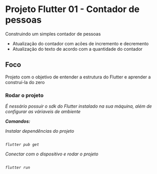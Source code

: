 # Projeto Flutter 01 - Contador de pessoas

Construindo um simples contador de pessoas
 - Atualização do contador com acões de incremento e decremento
 - Atualização do texto de acordo com a quantidade do contador

## Foco

Projeto com o objetivo de entender a estrutura do Flutter e aprender a construí-la do zero

### Rodar o projeto

<em>É nessário possuir o sdk do Flutter instalado na sua máquina, além de configurar as váriaveis de ambiente<em> 

<b>Comandos:</b>


Instalar dependências do projeto
``` 

flutter pub get 

```


Conectar com o dispositivo e rodar o projeto
```

flutter run 
 
```

